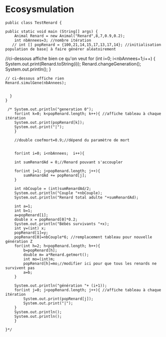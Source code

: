 # Ecosysmulation
	public class TestRenard {

	public static void main (String[] args) {
		Animal Renard = new Animal("Renard",8,7,0.9,0.2);
	    int nbAnnees=3; //nombre itération
	   // int [] popRenard = {100,21,14,15,17,13,17,14}; //initialisation population de base| à faire générer aléatoirement 

//ci-dessous affiche bien ce qu'on veut
	   for (int i=0; i<nbAnnees+1;i++) {
		System.out.print(Renard.toString(i));
	    Renard.changeGeneration();
	    System.out.println();
		}
		
	// ci-dessous affiche rien	
	Renard.simulGene(nbAnnees); 


	  }
	}

	 /* System.out.println("generation 0");
	    for(int k=0; k<popRenard.length; k++){ //affiche tableau à chaque itération
		System.out.print(popRenard[k]);
		System.out.print("|");
	    } 

	    //double coefmort=0.9;//dépend du paramètre de mort


	    for(int i=0; i<nbAnnees;  i++){

		int sumRenardAd = 0;//Renard pouvant s'accoupler

		for(int j=1; j<popRenard.length; j++){
		    sumRenardAd += popRenard[j];
		}

		int nbCouple = (int)sumRenardAd/2;
		System.out.println("Couple "+nbCouple);
		System.out.println("Renard total adulte "+sumRenardAd);

		int a=1;
		int b=1;
		a=popRenard[1];
		double x = popRenard[0]*0.2;
		System.out.println("Bébés survivants "+x);
		int y=(int) x;
		popRenard[1]=y;
		popRenard[0]=nbCouple*6; //remplacement tableau pour nouvelle génération Z
		for(int h=2; h<popRenard.length; h++){
		    b=popRenard[h];
		    double m= a*Renard.getmort();
		    int mo=(int)m;
		    popRenard[h]=mo;//modifier ici pour que tous les renards ne survivent pas
		    a=b;
		}

		System.out.println("génération "+ (i+1));
		for(int j=0; j<popRenard.length; j++){ //affiche tableau à chaque itération
		    System.out.print(popRenard[j]);
		    System.out.print("|");
		} 
		System.out.println();
		System.out.println();
	    }

	}*/

